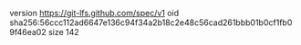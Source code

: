 version https://git-lfs.github.com/spec/v1
oid sha256:56ccc112ad6647e136c94f34a2b18c2e48c56cad261bbb01b0cf1fb09f46ea02
size 142
